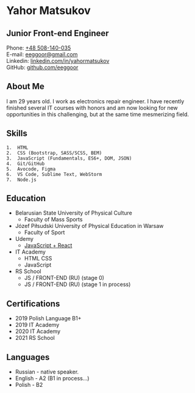 # Yahor Matsukov

## Junior Front-end Engineer

Phone: [+48 508-140-035](tel:+48508140035)  
E-mail: [eeggoor@gmail.com](mailto:eeggoor@gmail.com)  
Linkedin: [linkedin.com/in/yahormatsukov](https://linkedin.com/in/yahormatsukov)  
GitHub: [github.com/eeggoor](https://github.com/eeggoor)
 
## About Me
 
I am 29 years old. I work as electronics repair engineer. I have recently finished several IT courses with honors and am now looking for new opportunities in this challenging, but at the same time mesmerizing field.
 
## Skills

    1.	HTML
    2.	CSS (Bootstrap, SASS/SCSS, BEM)
    3.	JavaScript (Fundamentals, ES6+, DOM, JSON)
    4.	Git/GitHub
    5.	Avocode, Figma
    6.	VS Code, Sublime Text, WebStorm
    7.	Node.js


## Education

* Belarusian State University of Physical Culture
    *    Faculty of Mass Sports
* Józef Piłsudski University of Physical Education in Warsaw
    *    Faculty of Sport
* Udemy
    *    [JavaScript + React](https://www.udemy.com/course/javascript_full/)
* IT Academy 
    *    HTML CSS
    *    JavaScript
* RS School
    *    JS / FRONT-END (RU) (stage 0)
    *    JS / FRONT-END (RU) (stage 1 in process)

## Certifications
 
*   2019 Polish Language B1+
*   2019 IT Academy
*   2020 IT Academy
*   2021 RS School

## Languages
 
*   Russian - native speaker.
*   English - A2 (B1 in process…)
*   Polish - B2


